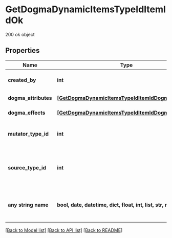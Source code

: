 # GetDogmaDynamicItemsTypeIdItemIdOk

200 ok object

## Properties
Name | Type | Description | Notes
------------ | ------------- | ------------- | -------------
**created_by** | **int** | The ID of the character who created the item | 
**dogma_attributes** | [**[GetDogmaDynamicItemsTypeIdItemIdDogmaAttribute]**](GetDogmaDynamicItemsTypeIdItemIdDogmaAttribute.md) | dogma_attributes array | 
**dogma_effects** | [**[GetDogmaDynamicItemsTypeIdItemIdDogmaEffect]**](GetDogmaDynamicItemsTypeIdItemIdDogmaEffect.md) | dogma_effects array | 
**mutator_type_id** | **int** | The type ID of the mutator used to generate the dynamic item. | 
**source_type_id** | **int** | The type ID of the source item the mutator was applied to create the dynamic item. | 
**any string name** | **bool, date, datetime, dict, float, int, list, str, none_type** | any string name can be used but the value must be the correct type | [optional]

[[Back to Model list]](../README.md#documentation-for-models) [[Back to API list]](../README.md#documentation-for-api-endpoints) [[Back to README]](../README.md)


